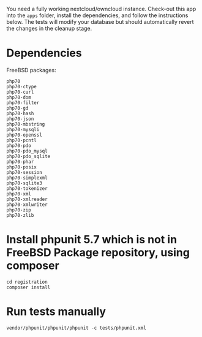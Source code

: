 You need a fully working nextcloud/owncloud instance. Check-out this app into the `apps` folder, install the dependencies, and follow the instructions below. The tests will modify your database but should automatically revert the changes in the cleanup stage.

# Dependencies

FreeBSD packages:

```
php70
php70-ctype
php70-curl
php70-dom
php70-filter
php70-gd
php70-hash
php70-json
php70-mbstring
php70-mysqli
php70-openssl
php70-pcntl
php70-pdo
php70-pdo_mysql
php70-pdo_sqlite
php70-phar
php70-posix
php70-session
php70-simplexml
php70-sqlite3
php70-tokenizer
php70-xml
php70-xmlreader
php70-xmlwriter
php70-zip
php70-zlib
```

# Install phpunit 5.7 which is not in FreeBSD Package repository, using composer

```
cd registration
composer install
```

# Run tests manually

```
vendor/phpunit/phpunit/phpunit -c tests/phpunit.xml
```
